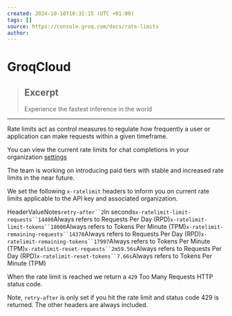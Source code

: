 ```yaml
---
created: 2024-10-10T10:31:15 (UTC +01:00)
tags: []
source: https://console.groq.com/docs/rate-limits
author: 
---
```


# GroqCloud

> ## Excerpt
> Experience the fastest inference in the world

---
Rate limits act as control measures to regulate how frequently a user or application can make requests within a given timeframe.

You can view the current rate limits for chat completions in your organization [settings](https://console.groq.com/settings/limits)

The team is working on introducing paid tiers with stable and increased rate limits in the near future.

We set the following `x-ratelimit` headers to inform you on current rate limits applicable to the API key and associated organization.

HeaderValueNotes`retry-after``2`In seconds`x-ratelimit-limit-requests``14400`Always refers to Requests Per Day (RPD)`x-ratelimit-limit-tokens``18000`Always refers to Tokens Per Minute (TPM)`x-ratelimit-remaining-requests``14370`Always refers to Requests Per Day (RPD)`x-ratelimit-remaining-tokens``17997`Always refers to Tokens Per Minute (TPM)`x-ratelimit-reset-requests``2m59.56s`Always refers to Requests Per Day (RPD)`x-ratelimit-reset-tokens``7.66s`Always refers to Tokens Per Minute (TPM)

When the rate limit is reached we return a `429` Too Many Requests HTTP status code.

Note, `retry-after` is only set if you hit the rate limit and status code 429 is returned. The other headers are always included.
